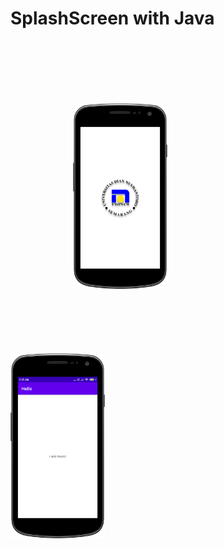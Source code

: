 # SplashScreen with Java

<img src="output_0.png" alt="Splash Screen" width=30% height=30% style="margin:100px"> <img src="output_1.png" alt="MainActivity" width=30% height=30%>